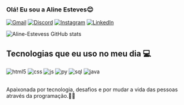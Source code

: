 ### Olá! Eu sou a Aline Esteves😊 

[![Gmail](https://img.shields.io/badge/Gmail-D14836?style=for-the-badge&logo=gmail&logoColor=white)](https://gmail.com/)
[![Discord](https://img.shields.io/badge/Discord-7289DA?style=for-the-badge&logo=discord&logoColor=white)](https://discord.com/alineesteves.03/)
[![Instagram](https://img.shields.io/badge/Instagram-E4405F?style=for-the-badge&logo=instagram&logoColor=white)](https://instagram.com/)
[![LinkedIn](https://img.shields.io/badge/LinkedIn-0077B5?style=for-the-badge&logo=linkedin&logoColor=white)](https://www.linkedin.com/in/alineestevesnogueira/)

![Aline-Estevess GitHub stats](https://github-readme-stats.vercel.app/api?username=Aline-Estevess&show_icons=true&theme=dracula&count_private=true) 


## Tecnologias que eu uso no meu dia 💻

<div style="display: inline_block">
  <img align="center" alt="html5" src="https://img.shields.io/badge/HTML5-E34F26?style=for-the-badge&logo=html5&logoColor=white" />
  <img align="center" alt="css" src="https://img.shields.io/badge/CSS3-1572B6?style=for-the-badge&logo=css3&logoColor=white" />
  <img align="center" alt="js" src="https://img.shields.io/badge/JavaScript-F7DF1E?style=for-the-badge&logo=javascript&logoColor=black" />
  <img align="center" alt="py" src="https://img.shields.io/badge/Python-3776AB?style=for-the-badge&logo=python&logoColor=white" />
  <img align="center" alt="sql" src="https://img.shields.io/badge/MySQL-00000F?style=for-the-badge&logo=mysql&logoColor=white"/>
  <img align="center" alt="java" src="https://img.shields.io/badge/Java-ED8B00?style=for-the-badge&logo=openjdk&logoColor=white" />
</div><br/>

Apaixonada por tecnologia, desafios e por mudar a vida das pessoas através da programação.💖💖
